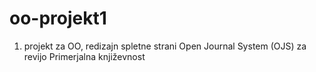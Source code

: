 # oo-projekt1
1. projekt za OO, redizajn spletne strani Open Journal System (OJS) za revijo Primerjalna književnost
